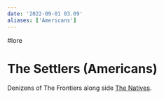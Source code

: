 ```yaml
---
date: '2022-09-01 03.09'
aliases: ['Americans']
---
```

#lore
# The Settlers (Americans)

Denizens of The Frontiers along side [The Natives](The%20Natives.md).
